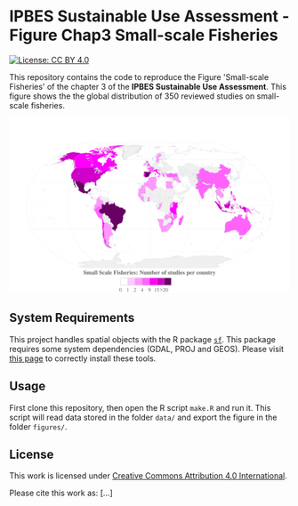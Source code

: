 # IPBES Sustainable Use Assessment - Figure Chap3 Small-scale Fisheries

[![License: CC BY 4.0](https://img.shields.io/badge/License-CC%20BY%204.0-lightgreen.svg)](https://choosealicense.com/licenses/cc-by-4.0/)

This repository contains the code to reproduce the Figure 'Small-scale Fisheries' of 
the chapter 3 of the **IPBES Sustainable Use Assessment**. This figure shows the 
the global distribution of 350 reviewed studies on small-scale fisheries.

![](figures/ipbes-su-chap3-small_scale_fisheries.png)


## System Requirements

This project handles spatial objects with the R package
[`sf`](https://cran.r-project.org/web/packages/sf/index.html). This
package requires some system dependencies (GDAL, PROJ and GEOS). Please
visit [this page](https://github.com/r-spatial/sf/#installing) to
correctly install these tools.


## Usage

First clone this repository, then open the R script `make.R` and run it.
This script will read data stored in the folder `data/` and export the figure
in the folder `figures/`.


## License

This work is licensed under 
[Creative Commons Attribution 4.0 International](https://choosealicense.com/licenses/cc-by-4.0/).

Please cite this work as: [...]

